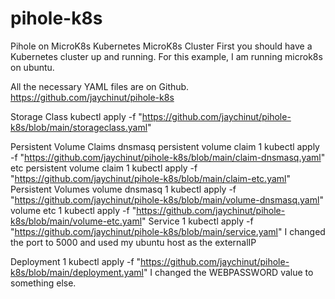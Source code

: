 # pihole-k8s
Pihole on MicroK8s Kubernetes
MicroK8s Cluster
First you should have a Kubernetes cluster up and running.  For this example, I am running microk8s on ubuntu.

All the necessary YAML files are on Github. https://github.com/jaychinut/pihole-k8s

Storage Class
kubectl apply -f "https://github.com/jaychinut/pihole-k8s/blob/main/storageclass.yaml"

Persistent Volume Claims
dnsmasq persistent volume claim
1
kubectl apply -f "https://github.com/jaychinut/pihole-k8s/blob/main/claim-dnsmasq.yaml"
etc persistent volume claim
1
kubectl apply -f "https://github.com/jaychinut/pihole-k8s/blob/main/claim-etc.yaml"
Persistent Volumes
volume dnsmasq
1
kubectl apply -f "https://github.com/jaychinut/pihole-k8s/blob/main/volume-dnsmasq.yaml"
volume etc
1
kubectl apply -f "https://github.com/jaychinut/pihole-k8s/blob/main/volume-etc.yaml"
Service
1
kubectl apply -f "https://github.com/jaychinut/pihole-k8s/blob/main/service.yaml"
I changed the port to 5000 and used my ubuntu host as the externalIP

Deployment
1
kubectl apply -f "https://github.com/jaychinut/pihole-k8s/blob/main/deployment.yaml"
I changed the WEBPASSWORD value to something else.